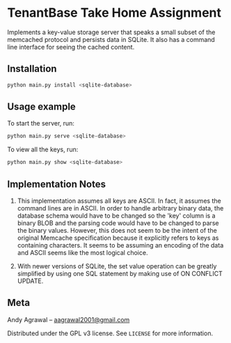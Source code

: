 # TenantBase Take Home Assignment

Implements a key-value storage server that speaks a small subset of the 
memcached protocol and persists data in SQLite. It also has a command
line interface for seeing the cached content.

## Installation


```sh
python main.py install <sqlite-database>
```

## Usage example

To start the server, run:

```sh
python main.py serve <sqlite-database>
```

To view all the keys, run:

```sh
python main.py show <sqlite-database>
```

## Implementation Notes

1. This implementation assumes all keys are ASCII. In fact, it assumes the command lines
are in ASCII. In order to handle arbitrary binary data, the database schema would have to be
changed so the 'key' column is a binary BLOB and the parsing code would have to be changed
to parse the binary values. However, this does not seem to be the intent of the original
Memcache specification because it explicitly refers to keys as containing characters. 
It seems to be assuming an encoding of the data and ASCII seems like the most logical choice.


2. With newer versions of SQLite, the set value operation can be greatly simplified by using
one SQL statement by making use of ON CONFLICT UPDATE.


## Meta

Andy Agrawal – aagrawal2001@gmail.com

Distributed under the GPL v3 license. See ``LICENSE`` for more information.